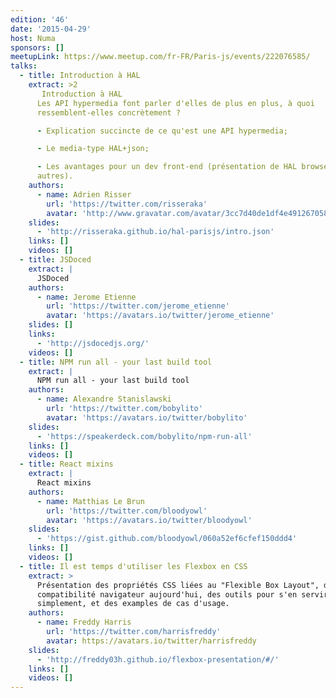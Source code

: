 ```yaml
---
edition: '46'
date: '2015-04-29'
host: Numa
sponsors: []
meetupLink: https://www.meetup.com/fr-FR/Paris-js/events/222076585/
talks:
  - title: Introduction à HAL
    extract: >2
       Introduction à HAL
      Les API hypermedia font parler d'elles de plus en plus, à quoi
      ressemblent-elles concrètement ?

      - Explication succincte de ce qu'est une API hypermedia;

      - Le media-type HAL+json;

      - Les avantages pour un dev front-end (présentation de HAL browser entre
      autres).
    authors:
      - name: Adrien Risser
        url: 'https://twitter.com/risseraka'
        avatar: 'http://www.gravatar.com/avatar/3cc7d40de1df4e4912670585240712d3'
    slides:
      - 'http://risseraka.github.io/hal-parisjs/intro.json'
    links: []
    videos: []
  - title: JSDoced
    extract: |
      JSDoced
    authors:
      - name: Jerome Etienne
        url: 'https://twitter.com/jerome_etienne'
        avatar: 'https://avatars.io/twitter/jerome_etienne'
    slides: []
    links:
      - 'http://jsdocedjs.org/'
    videos: []
  - title: NPM run all - your last build tool
    extract: |
      NPM run all - your last build tool
    authors:
      - name: Alexandre Stanislawski
        url: 'https://twitter.com/bobylito'
        avatar: 'https://avatars.io/twitter/bobylito'
    slides:
      - 'https://speakerdeck.com/bobylito/npm-run-all'
    links: []
    videos: []
  - title: React mixins
    extract: |
      React mixins
    authors:
      - name: Matthias Le Brun
        url: 'https://twitter.com/bloodyowl'
        avatar: 'https://avatars.io/twitter/bloodyowl'
    slides:
      - 'https://gist.github.com/bloodyowl/060a52ef6cfef150ddd4'
    links: []
    videos: []
  - title: Il est temps d'utiliser les Flexbox en CSS
    extract: >
      Présentation des propriétés CSS liées au "Flexible Box Layout", de la
      compatibilité navigateur aujourd'hui, des outils pour s'en servir plus
      simplement, et des examples de cas d'usage.
    authors:
      - name: Freddy Harris
        url: 'https://twitter.com/harrisfreddy'
        avatar: https://avatars.io/twitter/harrisfreddy
    slides:
      - 'http://freddy03h.github.io/flexbox-presentation/#/'
    links: []
    videos: []
---
```

